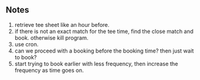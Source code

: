 ## Notes
1. retrieve tee sheet like an hour before.
2. if there is not an exact match for the tee time, find the close match and book. otherwise kill program. 
3. use cron. 
4. can we proceed with a booking before the booking time? then just wait to book? 
5. start trying to book earlier with less frequency, then increase the frequency as time goes on. 